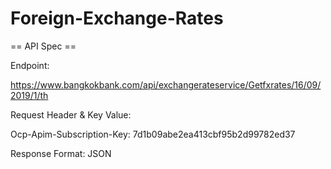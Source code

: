 # Foreign-Exchange-Rates

== API Spec ==

Endpoint:

https://www.bangkokbank.com/api/exchangerateservice/Getfxrates/16/09/2019/1/th

Request Header & Key Value:

Ocp-Apim-Subscription-Key: 7d1b09abe2ea413cbf95b2d99782ed37

Response Format: JSON
